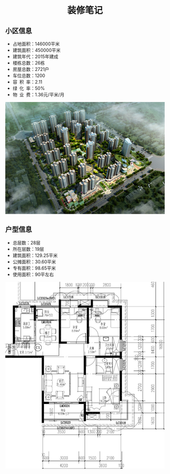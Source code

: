 # <center>装修笔记</center>

## 小区信息
- 占地面积：146000平米
- 建筑面积：450000平米
- 建筑年代：2015年建成
- 楼栋总数：26栋
- 房屋总数：2721户
- 车位总数：1200
- 容 积 率：2.11
- 绿 化 率：50%
- 物 业 费：1.36元/平米/月

![小区鸟瞰](./assets/estate.jpg)

## 户型信息
- 总层数：28层
- 所在层数：19层
- 建筑面积：129.25平米
- 公摊面积：30.60平米
- 专有面积：98.65平米
- 使用面积：90平左右

![layout-plan](./assets/house-layout-plan-129.jpg)
